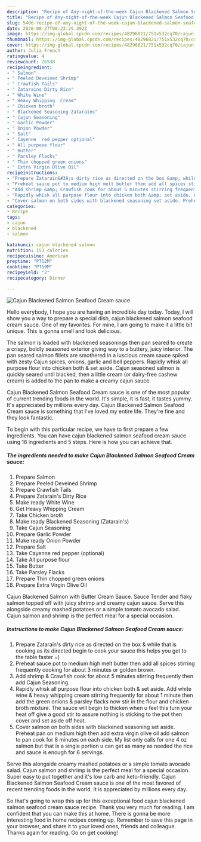 ```yaml
---
description: "Recipe of Any-night-of-the-week Cajun Blackened Salmon Seafood Cream sauce"
title: "Recipe of Any-night-of-the-week Cajun Blackened Salmon Seafood Cream sauce"
slug: 5406-recipe-of-any-night-of-the-week-cajun-blackened-salmon-seafood-cream-sauce
date: 2020-08-27T08:23:29.392Z
image: https://img-global.cpcdn.com/recipes/48296821/751x532cq70/cajun-blackened-salmon-seafood-cream-sauce-recipe-main-photo.jpg
thumbnail: https://img-global.cpcdn.com/recipes/48296821/751x532cq70/cajun-blackened-salmon-seafood-cream-sauce-recipe-main-photo.jpg
cover: https://img-global.cpcdn.com/recipes/48296821/751x532cq70/cajun-blackened-salmon-seafood-cream-sauce-recipe-main-photo.jpg
author: Julia French
ratingvalue: 4
reviewcount: 26538
recipeingredient:
- " Salmon"
- " Peeled Deveined Shrimp"
- " Crawfish Tails"
- " Zatarains Dirty Rice"
- " White Wine"
- " Heavy Whipping  Cream"
- " Chicken broth"
- " Blackened Seasoning Zatarains"
- " Cajun Seasoning"
- " Garlic Powder"
- " Onion Powder"
- " Salt"
- " Cayenne  red pepper optional"
- " All purpose flour"
- " Butter"
- " Parsley Flacks"
- " Thin chopped green onions"
- " Extra Virgin Olive Oil"
recipeinstructions:
- "Prepare Zatarain&#39;s dirty rice as directed on the box &amp; while that is cooking as its directed begin to cook your sauce this helps you get to the table faster =)"
- "Preheat sauce pot to medium high melt butter then add all spices stirring frequently cooking for about 3 minutes or golden brown."
- "Add shrimp &amp; Crawfish cook for about 5 minutes stirring frequently then add Cajun Seasoning."
- "Rapidly whisk all purpose flour into chicken both &amp; set aside. Add white wine &amp; heavy whipping cream stirring frequently for about 1 minute then add the green onions &amp; parsley flacks now stir in the flour and chicken broth mixture. The sauce will begin to thicken when u feel this turn your heat off give a good stir to assure nothing is sticking to the pot then cover and set aside off heat."
- "Cover salmon on both sides with blackened seasoning set aside. Preheat pan on medium high then add extra virgin olive oil add salmon to pan cook for 8 minutes on each side. My list only calls for one 4 oz salmon but that is a single portion u can get as many as needed the rice and sauce is enough for 6 servings."
categories:
- Recipe
tags:
- cajun
- blackened
- salmon

katakunci: cajun blackened salmon 
nutrition: 153 calories
recipecuisine: American
preptime: "PT12M"
cooktime: "PT59M"
recipeyield: "2"
recipecategory: Dinner

---
```



![Cajun Blackened Salmon Seafood Cream sauce](https://img-global.cpcdn.com/recipes/48296821/751x532cq70/cajun-blackened-salmon-seafood-cream-sauce-recipe-main-photo.jpg)

Hello everybody, I hope you are having an incredible day today. Today, I will show you a way to prepare a special dish, cajun blackened salmon seafood cream sauce. One of my favorites. For mine, I am going to make it a little bit unique. This is gonna smell and look delicious.

The salmon is loaded with blackened seasonings then pan seared to create a crispy, boldly seasoned exterior giving way to a buttery, juicy interior. The pan seared salmon fillets are smothered in a luscious cream sauce spiked with zesty Cajun spices, onions, garlic and bell peppers. Rapidly whisk all purpose flour into chicken both &amp; set aside. Cajun seasoned salmon is quickly seared until blacked, then a little cream (or dairy-free cashew cream) is added to the pan to make a creamy cajun sauce.

Cajun Blackened Salmon Seafood Cream sauce is one of the most popular of current trending foods in the world. It's simple, it is fast, it tastes yummy. It's appreciated by millions every day. Cajun Blackened Salmon Seafood Cream sauce is something that I've loved my entire life. They're fine and they look fantastic.


To begin with this particular recipe, we have to first prepare a few ingredients. You can have cajun blackened salmon seafood cream sauce using 18 ingredients and 5 steps. Here is how you can achieve that.

<!--inarticleads1-->

##### The ingredients needed to make Cajun Blackened Salmon Seafood Cream sauce:

1. Prepare  Salmon
1. Prepare  Peeled Deveined Shrimp
1. Prepare  Crawfish Tails
1. Prepare  Zatarain&#39;s Dirty Rice
1. Make ready  White Wine
1. Get  Heavy Whipping  Cream
1. Take  Chicken broth
1. Make ready  Blackened Seasoning (Zatarain&#39;s)
1. Take  Cajun Seasoning
1. Prepare  Garlic Powder
1. Make ready  Onion Powder
1. Prepare  Salt
1. Take  Cayenne  red pepper (optional)
1. Take  All purpose flour
1. Take  Butter
1. Take  Parsley Flacks
1. Prepare  Thin chopped green onions
1. Prepare  Extra Virgin Olive Oil


Cajun Blackened Salmon with Butter Cream Sauce. Sauce Tender and flaky salmon topped off with juicy shrimp and creamy cajun sauce. Serve this alongside creamy mashed potatoes or a simple tomato avocado salad. Cajun salmon and shrimp is the perfect meal for a special occasion. 

<!--inarticleads2-->

##### Instructions to make Cajun Blackened Salmon Seafood Cream sauce:

1. Prepare Zatarain&#39;s dirty rice as directed on the box &amp; while that is cooking as its directed begin to cook your sauce this helps you get to the table faster =)
1. Preheat sauce pot to medium high melt butter then add all spices stirring frequently cooking for about 3 minutes or golden brown.
1. Add shrimp &amp; Crawfish cook for about 5 minutes stirring frequently then add Cajun Seasoning.
1. Rapidly whisk all purpose flour into chicken both &amp; set aside. Add white wine &amp; heavy whipping cream stirring frequently for about 1 minute then add the green onions &amp; parsley flacks now stir in the flour and chicken broth mixture. The sauce will begin to thicken when u feel this turn your heat off give a good stir to assure nothing is sticking to the pot then cover and set aside off heat.
1. Cover salmon on both sides with blackened seasoning set aside. Preheat pan on medium high then add extra virgin olive oil add salmon to pan cook for 8 minutes on each side. My list only calls for one 4 oz salmon but that is a single portion u can get as many as needed the rice and sauce is enough for 6 servings.


Serve this alongside creamy mashed potatoes or a simple tomato avocado salad. Cajun salmon and shrimp is the perfect meal for a special occasion. Super easy to put together and it&#39;s low carb and keto-friendly. Cajun Blackened Salmon Seafood Cream sauce is one of the most favored of recent trending foods in the world. It is appreciated by millions every day. 

So that's going to wrap this up for this exceptional food cajun blackened salmon seafood cream sauce recipe. Thank you very much for reading. I am confident that you can make this at home. There is gonna be more interesting food in home recipes coming up. Remember to save this page in your browser, and share it to your loved ones, friends and colleague. Thanks again for reading. Go on get cooking!
